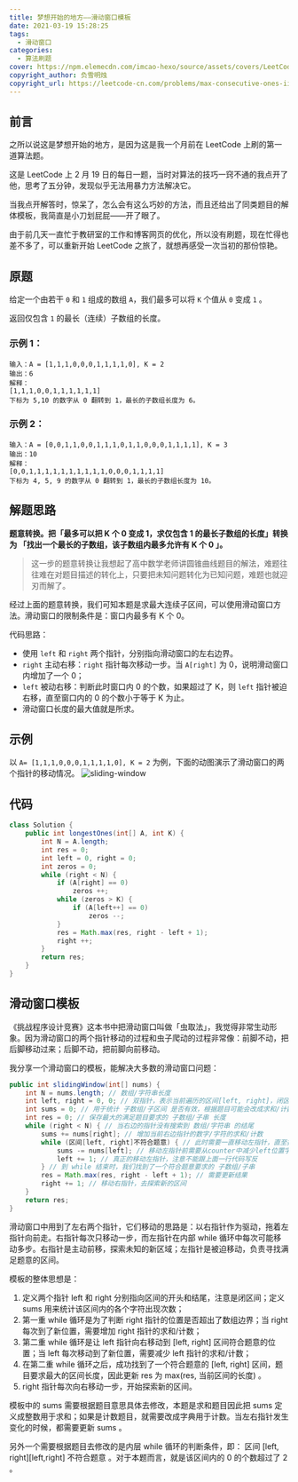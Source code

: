 ```yaml
---
title: 梦想开始的地方——滑动窗口模板
date: 2021-03-19 15:28:25
tags:
  - 滑动窗口
categories:
  - 算法刷题
cover: https://npm.elemecdn.com/imcao-hexo/source/assets/covers/LeetCode.png
copyright_author: 负雪明烛
copyright_url: https://leetcode-cn.com/problems/max-consecutive-ones-iii/solution/fen-xiang-hua-dong-chuang-kou-mo-ban-mia-f76z/
---
```


## 前言

之所以说这是梦想开始的地方，是因为这是我一个月前在 LeetCode 上刷的第一道算法题。

这是 LeetCode 上 2 月 19 日的每日一题，当时对算法的技巧一窍不通的我点开了他，思考了五分钟，发现似乎无法用暴力方法解决它。

当我点开解答时，惊呆了，怎么会有这么巧妙的方法，而且还给出了同类题目的解体模板，我简直是小刀划屁屁——开了眼了。

由于前几天一直忙于教研室的工作和博客网页的优化，所以没有刷题，现在忙得也差不多了，可以重新开始 LeetCode 之旅了，就想再感受一次当初的那份惊艳。

## 原题

给定一个由若干 `0` 和 `1` 组成的数组 `A`，我们最多可以将 `K` 个值从 `0` 变成 `1` 。

返回仅包含 `1` 的最长（连续）子数组的长度。

### 示例 1：

```
输入：A = [1,1,1,0,0,0,1,1,1,1,0], K = 2
输出：6
解释：
[1,1,1,0,0,1,1,1,1,1,1]
下标为 5,10 的数字从 0 翻转到 1，最长的子数组长度为 6。
```

### 示例 2：

```
输入：A = [0,0,1,1,0,0,1,1,1,0,1,1,0,0,0,1,1,1,1], K = 3
输出：10
解释：
[0,0,1,1,1,1,1,1,1,1,1,1,0,0,0,1,1,1,1]
下标为 4, 5, 9 的数字从 0 翻转到 1，最长的子数组长度为 10。
```

## 解题思路

**题意转换。把「最多可以把 K 个 0 变成 1，求仅包含 1 的最长子数组的长度」转换为 「找出一个最长的子数组，该子数组内最多允许有 K 个 0 」。**

> 这一步的题意转换让我想起了高中数学老师讲圆锥曲线题目的解法，难题往往难在对题目描述的转化上，只要把未知问题转化为已知问题，难题也就迎刃而解了。

经过上面的题意转换，我们可知本题是求最大连续子区间，可以使用滑动窗口方法。滑动窗口的限制条件是：窗口内最多有 K 个 0。

代码思路：

- 使用 `left` 和 `right` 两个指针，分别指向滑动窗口的左右边界。
- `right` 主动右移：`right` 指针每次移动一步。当 `A[right]` 为 0，说明滑动窗口内增加了一个 0；
- `left` 被动右移：判断此时窗口内 0 的个数，如果超过了 K，则 `left` 指针被迫右移，直至窗口内的 0 的个数小于等于 K 为止。
- 滑动窗口长度的最大值就是所求。

## 示例

以 `A= [1,1,1,0,0,0,1,1,1,1,0], K = 2` 为例，下面的动图演示了滑动窗口的两个指针的移动情况。
![sliding-window](https://npm.elemecdn.com/imcao-hexo/source/_posts/algorithm/LongestOnes/sliding-window.gif)

## 代码

```java
class Solution {
    public int longestOnes(int[] A, int K) {
        int N = A.length;
        int res = 0;
        int left = 0, right = 0;
        int zeros = 0;
        while (right < N) {
            if (A[right] == 0)
                zeros ++;
            while (zeros > K) {
                if (A[left++] == 0)
                    zeros --;
            }
            res = Math.max(res, right - left + 1);
            right ++;
        }
        return res;
    }
}
```

## 滑动窗口模板

《挑战程序设计竞赛》这本书中把滑动窗口叫做「虫取法」，我觉得非常生动形象。因为滑动窗口的两个指针移动的过程和虫子爬动的过程非常像：前脚不动，把后脚移动过来；后脚不动，把前脚向前移动。

我分享一个滑动窗口的模板，能解决大多数的滑动窗口问题：

```java
public int slidingWindow(int[] nums) {
    int N = nums.length; // 数组/字符串长度
    int left, right = 0, 0; // 双指针，表示当前遍历的区间[left, right]，闭区间
    int sums = 0; // 用于统计 子数组/子区间 是否有效，根据题目可能会改成求和/计数
    int res = 0; // 保存最大的满足题目要求的 子数组/子串 长度
    while (right < N) { // 当右边的指针没有搜索到 数组/字符串 的结尾
        sums += nums[right]; // 增加当前右边指针的数字/字符的求和/计数
        while (区间[left, right]不符合题意) { // 此时需要一直移动左指针，直至找到一个符合题意的区间
            sums -= nums[left]; // 移动左指针前需要从counter中减少left位置字符的求和/计数
            left += 1; // 真正的移动左指针，注意不能跟上面一行代码写反
        } // 到 while 结束时，我们找到了一个符合题意要求的 子数组/子串
        res = Math.max(res, right - left + 1); // 需要更新结果
        right += 1; // 移动右指针，去探索新的区间
    }
    return res;
}
```

滑动窗口中用到了左右两个指针，它们移动的思路是：以右指针作为驱动，拖着左指针向前走。右指针每次只移动一步，而左指针在内部 while 循环中每次可能移动多步。右指针是主动前移，探索未知的新区域；左指针是被迫移动，负责寻找满足题意的区间。

模板的整体思想是：

1. 定义两个指针 left 和 right 分别指向区间的开头和结尾，注意是闭区间；定义 sums 用来统计该区间内的各个字符出现次数；
2. 第一重 while 循环是为了判断 right 指针的位置是否超出了数组边界；当 right 每次到了新位置，需要增加 right 指针的求和/计数；
3. 第二重 while 循环是让 left 指针向右移动到 [left, right] 区间符合题意的位置；当 left 每次移动到了新位置，需要减少 left 指针的求和/计数；
4. 在第二重 while 循环之后，成功找到了一个符合题意的 [left, right] 区间，题目要求最大的区间长度，因此更新 res 为 max(res, 当前区间的长度) 。
5. right 指针每次向右移动一步，开始探索新的区间。

模板中的 sums 需要根据题目意思具体去修改，本题是求和题目因此把 sums 定义成整数用于求和；如果是计数题目，就需要改成字典用于计数。当左右指针发生变化的时候，都需要更新 sums 。

另外一个需要根据题目去修改的是内层 while 循环的判断条件，即： 区间 [left, right][left,right] 不符合题意 。对于本题而言，就是该区间内的 0 的个数超过了 2 。
